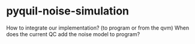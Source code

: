 # pyquil-noise-simulation

How to integrate our implementation? (to program or from the qvm)
When does the current QC add the noise model to program?

